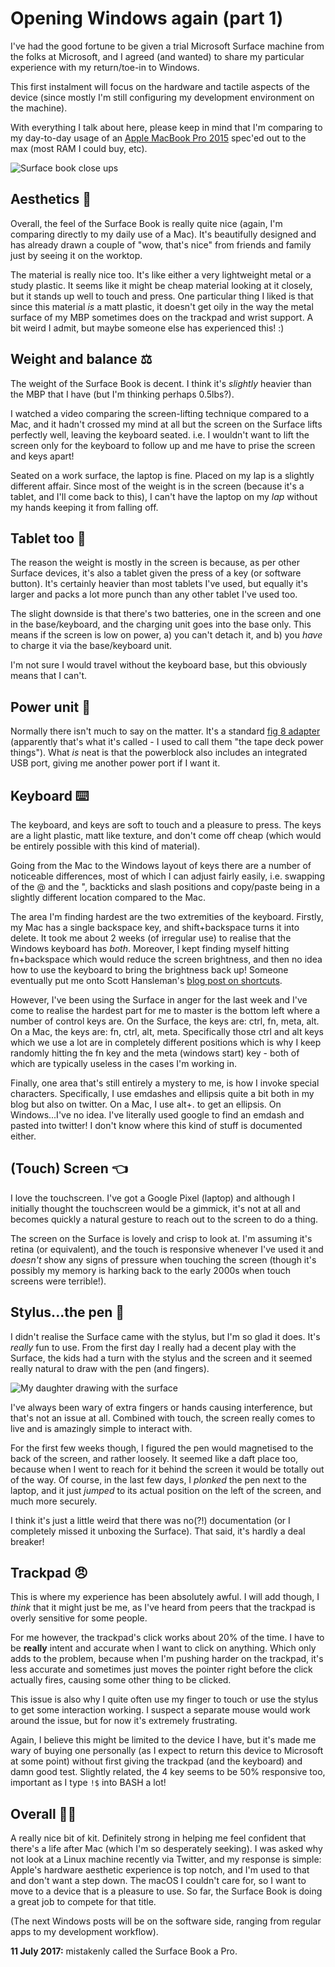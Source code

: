 # Opening Windows again (part 1)

I've had the good fortune to be given a trial Microsoft Surface machine from the folks at Microsoft, and I agreed (and wanted) to share my particular experience with my return/toe-in to Windows.

This first instalment will focus on the hardware and tactile aspects of the device (since mostly I'm still configuring my development environment on the machine).

<!--more-->

With everything I talk about here, please keep in mind that I'm comparing to my day-to-day usage of an [Apple MacBook Pro 2015](https://www.apple.com/macbook-pro/specs-2015/) spec'ed out to the max (most RAM I could buy, etc).

![Surface book close ups](/images/windows/surface-close-ups.jpg)

## Aesthetics 💅

Overall, the feel of the Surface Book is really quite nice (again, I'm comparing directly to my daily use of a Mac). It's beautifully designed and has already drawn a couple of "wow, that's nice" from friends and family just by seeing it on the worktop.

The material is really nice too. It's like either a very lightweight metal or a study plastic. It seems like it might be cheap material looking at it closely, but it stands up well to touch and press. One particular thing I liked is that since this material *is* a matt plastic, it doesn't get oily in the way the metal surface of my MBP sometimes does on the trackpad and wrist support. A bit weird I admit, but maybe someone else has experienced this! :)

## Weight and balance ⚖️

The weight of the Surface Book is decent. I think it's _slightly_ heavier than the MBP that I have (but I'm thinking perhaps 0.5lbs?).

I watched a video comparing the screen-lifting technique compared to a Mac, and it hadn't crossed my mind at all but the screen on the Surface lifts perfectly well, leaving the keyboard seated. i.e. I wouldn't want to lift the screen only for the keyboard to follow up and me have to prise the screen and keys apart!

Seated on a work surface, the laptop is fine. Placed on my lap is a slightly different affair. Since most of the weight is in the screen (because it's a tablet, and I'll come back to this), I can't have the laptop on my _lap_ without my hands keeping it from falling off.

## Tablet too 🔪

The reason the weight is mostly in the screen is because, as per other Surface devices, it's also a tablet given the press of a key (or software button). It's certainly heavier than most tablets I've used, but equally it's larger and packs a lot more punch than any other tablet I've used too.

The slight downside is that there's two batteries, one in the screen and one in the base/keyboard, and the charging unit goes into the base only. This means if the screen is low on power, a) you can't detach it, and b) you _have_ to charge it via the base/keyboard unit.

I'm not sure I would travel without the keyboard base, but this obviously means that I can't.

## Power unit 🔌

Normally there isn't much to say on the matter. It's a standard [fig 8 adapter](https://en.m.wikipedia.org/wiki/IEC_60320#C7.2FC8_coupler) (apparently that's what it's called - I used to call them "the tape deck power things"). What _is_ neat is that the powerblock also includes an integrated USB port, giving me another power port if I want it.

## Keyboard ⌨️

The keyboard, and keys are soft to touch and a pleasure to press. The keys are a light plastic, matt like texture, and don't come off cheap (which would be entirely possible with this kind of material).

Going from the Mac to the Windows layout of keys there are a number of noticeable differences, most of which I can adjust fairly easily, i.e. swapping of the @ and the ", backticks and slash positions and copy/paste being in a slightly different location compared to the Mac.

The area I'm finding hardest are the two extremities of the keyboard. Firstly, my Mac has a single backspace key, and shift+backspace turns it into delete. It took me about 2 weeks (of irregular use) to realise that the Windows keyboard has _both_. Moreover, I kept finding myself hitting fn+backspace which would reduce the screen brightness, and then no idea how to use the keyboard to bring the brightness back up! Someone eventually put me onto Scott Hansleman's [blog post on shortcuts](https://www.hanselman.com/blog/CollectingWindows10AnniversaryEditionKeyboardShortcuts.aspx).

However, I've been using the Surface in anger for the last week and I've come to realise the hardest part for me to master is the bottom left where a number of control keys are. On the Surface, the keys are: ctrl, fn, meta, alt. On a Mac, the keys are: fn, ctrl, alt, meta. Specifically those ctrl and alt keys which we use a lot are in completely different positions which is why I keep randomly hitting the fn key and the meta (windows start) key - both of which are typically useless in the cases I'm working in.

Finally, one area that's still entirely a mystery to me, is how I invoke special characters. Specifically, I use emdashes and ellipsis quite a bit both in my blog but also on twitter. On a Mac, I use alt+. to get an ellipsis. On Windows...I've no idea. I've literally used google to find an emdash and pasted into twitter! I don't know where this kind of stuff is documented either.

## (Touch) Screen 👈

I love the touchscreen. I've got a Google Pixel (laptop) and although I initially thought the touchscreen would be a gimmick, it's not at all and becomes quickly a natural gesture to reach out to the screen to do a thing.

The screen on the Surface is lovely and crisp to look at. I'm assuming it's retina (or equivalent), and the touch is responsive whenever I've used it and _doesn't_ show any signs of pressure when touching the screen (though it's possibly my memory is harking back to the early 2000s when touch screens were terrible!).

## Stylus...the pen 🎨

I didn't realise the Surface came with the stylus, but I'm so glad it does. It's _really_ fun to use. From the first day I really had a decent play with the Surface, the kids had a turn with the stylus and the screen and it seemed really natural to draw with the pen (and fingers).

![My daughter drawing with the surface](/images/windows/seren-touch.jpg)

I've always been wary of extra fingers or hands causing interference, but that's not an issue at all. Combined with touch, the screen really comes to live and is amazingly simple to interact with.

For the first few weeks though, I figured the pen would magnetised to the back of the screen, and rather loosely. It seemed like a daft place too, because when I went to reach for it behind the screen it would be totally out of the way. Of course, in the last few days, I _plonked_ the pen next to the laptop, and it just _jumped_ to its actual position on the left of the screen, and much more securely.

I think it's just a little weird that there was no(?!) documentation (or I completely missed it unboxing the Surface). That said, it's hardly a deal breaker!

## Trackpad 😠

This is where my experience has been absolutely awful. I will add though, I _think_ that it might just be me, as I've heard from peers that the trackpad is overly sensitive for some people.

For me however, the trackpad's click works about 20% of the time. I have to be **really** intent and accurate when I want to click on anything. Which only adds to the problem, because when I'm pushing harder on the trackpad, it's less accurate and sometimes just moves the pointer right before the click actually fires, causing some other thing to be clicked.

This issue is also why I quite often use my finger to touch or use the stylus to get some interaction working. I suspect a separate mouse would work around the issue, but for now it's extremely frustrating.

Again, I believe this might be limited to the device I have, but it's made me wary of buying one personally (as I expect to return this device to Microsoft at some point) without first giving the trackpad (and the keyboard) and damn good test. Slightly related, the 4 key seems to be 50% responsive too, important as I type `!$` into BASH a lot!

## Overall 💪🚀

A really nice bit of kit. Definitely strong in helping me feel confident that there's a life after Mac (which I'm so desperately seeking). I was asked why not look at a Linux machine recently via Twitter, and my response is simple: Apple's hardware aesthetic experience is top notch, and I'm used to that and don't want a step down. The macOS I couldn't care for, so I want to move to a device that is a pleasure to use. So far, the Surface Book is doing a great job to compete for that title.

(The next Windows posts will be on the software side, ranging from regular apps to my development workflow).

<div class="update"><strong>11 July 2017:</strong> mistakenly called the Surface Book a Pro.</div>
